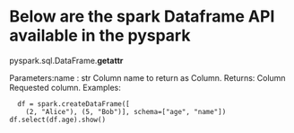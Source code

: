 # Below are the spark Dataframe API available in the pyspark

pyspark.sql.DataFrame.__getattr__

Parameters:name : str
Column name to return as Column.
Returns: Column
      Requested column.
Examples:
```
  df = spark.createDataFrame([
    (2, "Alice"), (5, "Bob")], schema=["age", "name"])
df.select(df.age).show()
```

